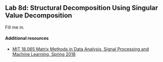 ## Lab 8d: Structural Decomposition Using Singular Value Decomposition
Fill me in.

#### Additional resources
* [MIT 18.065 Matrix Methods in Data Analysis, Signal Processing and Machine Learning, Spring 2018](https://www.youtube.com/watch?v=rYz83XPxiZo)